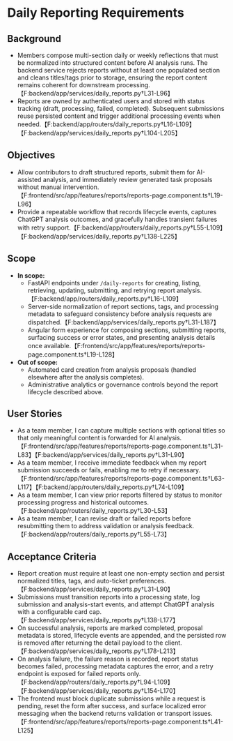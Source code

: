 # Daily Reporting Requirements

## Background
- Members compose multi-section daily or weekly reflections that must be normalized into structured content before AI analysis runs. The backend service rejects reports without at least one populated section and cleans titles/tags prior to storage, ensuring the report content remains coherent for downstream processing.【F:backend/app/services/daily_reports.py†L31-L96】
- Reports are owned by authenticated users and stored with status tracking (draft, processing, failed, completed). Subsequent submissions reuse persisted content and trigger additional processing events when needed.【F:backend/app/routers/daily_reports.py†L16-L109】【F:backend/app/services/daily_reports.py†L104-L205】

## Objectives
- Allow contributors to draft structured reports, submit them for AI-assisted analysis, and immediately review generated task proposals without manual intervention.【F:frontend/src/app/features/reports/reports-page.component.ts†L19-L96】
- Provide a repeatable workflow that records lifecycle events, captures ChatGPT analysis outcomes, and gracefully handles transient failures with retry support.【F:backend/app/routers/daily_reports.py†L55-L109】【F:backend/app/services/daily_reports.py†L138-L225】

## Scope
- **In scope:**
  - FastAPI endpoints under `/daily-reports` for creating, listing, retrieving, updating, submitting, and retrying report analysis.【F:backend/app/routers/daily_reports.py†L16-L109】
  - Server-side normalization of report sections, tags, and processing metadata to safeguard consistency before analysis requests are dispatched.【F:backend/app/services/daily_reports.py†L31-L187】
  - Angular form experience for composing sections, submitting reports, surfacing success or error states, and presenting analysis details once available.【F:frontend/src/app/features/reports/reports-page.component.ts†L19-L128】
- **Out of scope:**
  - Automated card creation from analysis proposals (handled elsewhere after the analysis completes).
  - Administrative analytics or governance controls beyond the report lifecycle described above.

## User Stories
- As a team member, I can capture multiple sections with optional titles so that only meaningful content is forwarded for AI analysis.【F:frontend/src/app/features/reports/reports-page.component.ts†L31-L83】【F:backend/app/services/daily_reports.py†L31-L90】
- As a team member, I receive immediate feedback when my report submission succeeds or fails, enabling me to retry if necessary.【F:frontend/src/app/features/reports/reports-page.component.ts†L63-L117】【F:backend/app/routers/daily_reports.py†L74-L109】
- As a team member, I can view prior reports filtered by status to monitor processing progress and historical outcomes.【F:backend/app/routers/daily_reports.py†L30-L53】
- As a team member, I can revise draft or failed reports before resubmitting them to address validation or analysis feedback.【F:backend/app/routers/daily_reports.py†L55-L73】

## Acceptance Criteria
- Report creation must require at least one non-empty section and persist normalized titles, tags, and auto-ticket preferences.【F:backend/app/services/daily_reports.py†L31-L90】
- Submissions must transition reports into a processing state, log submission and analysis-start events, and attempt ChatGPT analysis with a configurable card cap.【F:backend/app/services/daily_reports.py†L138-L177】
- On successful analysis, reports are marked completed, proposal metadata is stored, lifecycle events are appended, and the persisted row is removed after returning the detail payload to the client.【F:backend/app/services/daily_reports.py†L178-L213】
- On analysis failure, the failure reason is recorded, report status becomes failed, processing metadata captures the error, and a retry endpoint is exposed for failed reports only.【F:backend/app/routers/daily_reports.py†L94-L109】【F:backend/app/services/daily_reports.py†L154-L170】
- The frontend must block duplicate submissions while a request is pending, reset the form after success, and surface localized error messaging when the backend returns validation or transport issues.【F:frontend/src/app/features/reports/reports-page.component.ts†L41-L125】
